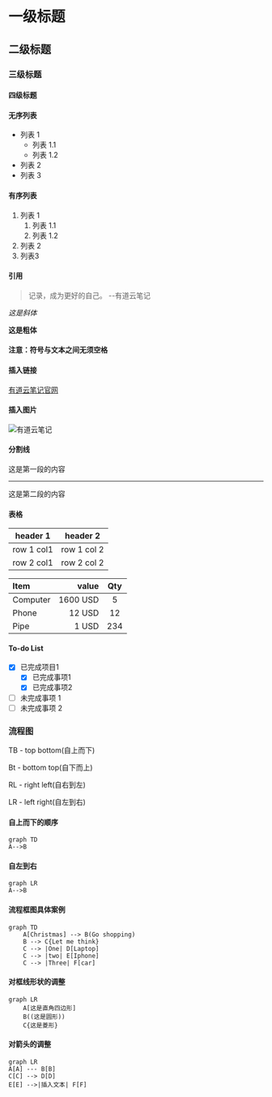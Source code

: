
# 一级标题
## 二级标题
### 三级标题
#### 四级标题

#### 无序列表
- 列表 1
    - 列表 1.1
    - 列表 1.2
- 列表 2
- 列表 3

#### 有序列表
1. 列表 1
    1. 列表 1.1
    2. 列表 1.2
2. 列表 2
3. 列表3

#### 引用
> 记录，成为更好的自己。 --有道云笔记

*这是斜体*

**这是粗体**

#### 注意：符号与文本之间无须空格

#### 插入链接
[有道云笔记官网](http://note.youdao.com/)

#### 插入图片
![有道云笔记](http://note.youdao.com/favicon.ico)

#### 分割线

这是第一段的内容
***
这是第二段的内容

#### 表格
header 1 | header 2
--- | ---
row 1 col1 | row 1 col 2
row 2 col1 | row 2 col 2

| Item      |   value |  Qty |
| :---------| -------:| :--: |
|Computer   | 1600 USD|   5  |
|Phone      |   12 USD|  12  |
|Pipe       |    1 USD|  234 |

#### To-do List
- [x] 已完成项目1
    - [x] 已完成事项1
    - [x] 已完成事项2
- [ ] 未完成事项 1
- [ ] 未完成事项 2

### 流程图
TB - top bottom(自上而下)

Bt - bottom top(自下而上)

RL - right left(自右到左)

LR - left right(自左到右)
#### 自上而下的顺序
```
graph TD
A-->B
```

#### 自左到右
```
graph LR
A-->B
```

#### 流程框图具体案例
```
graph TD
    A[Christmas] --> B(Go shopping)
    B --> C{Let me think}
    C --> |One| D[Laptop]
    C --> |two| E[Iphone]
    C --> |Three| F[car]
```

#### 对框线形状的调整
```
graph LR
    A[这是直角四边形]
    B((这是圆形))
    C{这是菱形}
```
#### 对箭头的调整
```
graph LR
A[A] --- B[B]
C[C] --> D[D]
E[E] -->|插入文本| F[F]
```

